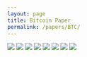 ```yaml
---
layout: page
title: Bitcoin Paper
permalink: /papers/BTC/
---
```

![](/papers/BTC_p1.png)
![](/papers/BTC_p2.png)
![](/papers/BTC_p3.png)
![](/papers/BTC_p4.png)
![](/papers/BTC_p5.png)
![](/papers/BTC_p6.png)
![](/papers/BTC_p7.png)
![](/papers/BTC_p8.png)
